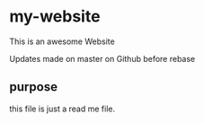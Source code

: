 # my-website

This is an awesome Website

Updates made on master on Github before rebase

## purpose
this file is just a read me file.


